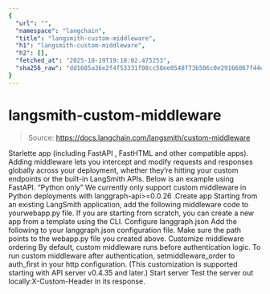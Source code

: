 ```yaml
---
{
  "url": "",
  "namespace": "langchain",
  "title": "langsmith-custom-middleware",
  "h1": "langsmith-custom-middleware",
  "h2": [],
  "fetched_at": "2025-10-19T19:18:02.475253",
  "sha256_raw": "dd1685a36e2f4f53331f08cc58ee8548f73b506c0e29166067f44ed873ce5a47"
}
---
```


# langsmith-custom-middleware

> Source: https://docs.langchain.com/langsmith/custom-middleware

Starlette
app (including FastAPI
, FastHTML
and other compatible apps).
Adding middleware lets you intercept and modify requests and responses globally across your deployment, whether they’re hitting your custom endpoints or the built-in LangSmith APIs.
Below is an example using FastAPI.
“Python only”
We currently only support custom middleware in Python deployments with
langgraph-api>=0.0.26
.Create app
Starting from an existing LangSmith application, add the following middleware code to yourwebapp.py
file. If you are starting from scratch, you can create a new app from a template using the CLI.
Configure langgraph.json
Add the following to your langgraph.json
configuration file. Make sure the path points to the webapp.py
file you created above.
Customize middleware ordering
By default, custom middleware runs before authentication logic. To run custom middleware after authentication, setmiddleware_order
to auth_first
in your http
configuration. (This customization is supported starting with API server v0.4.35 and later.)
Start server
Test the server out locally:X-Custom-Header
in its response.